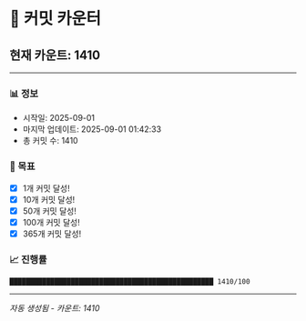 # 🔢 커밋 카운터

## 현재 카운트: 1410

---

### 📊 정보
- 시작일: 2025-09-01
- 마지막 업데이트: 2025-09-01 01:42:33
- 총 커밋 수: 1410

### 🎯 목표
- [x] 1개 커밋 달성!
- [x] 10개 커밋 달성!
- [x] 50개 커밋 달성!
- [x] 100개 커밋 달성!
- [x] 365개 커밋 달성!

### 📈 진행률
```
██████████████████████████████████████████████████ 1410/100
```

---
*자동 생성됨 - 카운트: 1410*
